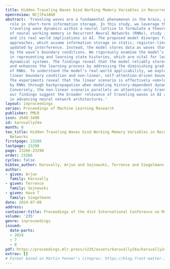 ```yaml
---
title: Hidden Traveling Waves bind Working Memory Variables in Recurrent Neural Networks
openreview: NCjlFw1Ab0
abstract: 'Traveling waves are a fundamental phenomenon in the brain, playing a crucial
  role in short-term information storage. In this study, we leverage the concept of
  traveling wave dynamics within a neural lattice to formulate a theoretical model
  of neural working memory in Recurrent Neural Networks (RNNs), study its properties,
  and its real world implications in AI. The proposed model diverges from traditional
  approaches, which assume information storage in static, register-like locations
  updated by interference. Instead, the model stores data as waves that is updated
  by the wave’s boundary conditions. We rigorously examine the model’s capabilities
  in representing and learning state histories, which are vital for learning history-dependent
  dynamical systems. The findings reveal that the model reliably stores external information
  and enhances the learning process by addressing the diminishing gradient problem
  of RNNs. To understand the model’s real-world applicability, we explore two cases:
  linear boundary condition and non-linear, self-attention-driven boundary condition.
  The experiments reveal that the linear scenario is effectively <em>learned</em>
  by RNNs through backpropagation when modeling history-dependent dynamical systems.
  Conversely, the non-linear scenario parallels an attention-only transformer. Collectively,
  our findings suggest the broader relevance of traveling waves in AI and its potential
  in advancing neural network architectures.'
layout: inproceedings
series: Proceedings of Machine Learning Research
publisher: PMLR
issn: 2640-3498
id: karuvally24a
month: 0
tex_title: Hidden Traveling Waves bind Working Memory Variables in Recurrent Neural
  Networks
firstpage: 23266
lastpage: 23290
page: 23266-23290
order: 23266
cycles: false
bibtex_author: Karuvally, Arjun and Sejnowski, Terrence and Siegelmann, Hava T
author:
- given: Arjun
  family: Karuvally
- given: Terrence
  family: Sejnowski
- given: Hava T
  family: Siegelmann
date: 2024-07-08
address:
container-title: Proceedings of the 41st International Conference on Machine Learning
volume: '235'
genre: inproceedings
issued:
  date-parts:
  - 2024
  - 7
  - 8
pdf: https://proceedings.mlr.press/v235/assets/karuvally24a/karuvally24a.pdf
extras: []
# Format based on Martin Fenner's citeproc: https://blog.front-matter.io/posts/citeproc-yaml-for-bibliographies/
---
```

